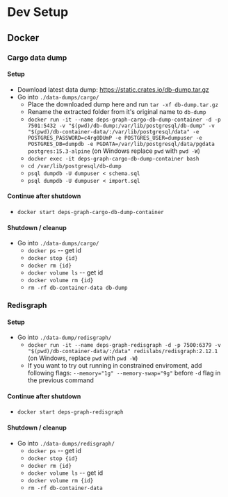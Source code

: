 # Dev Setup

## Docker

### Cargo data dump

#### Setup

- Download latest data dump: https://static.crates.io/db-dump.tar.gz
- Go into `./data-dumps/cargo/`
  - Place the downloaded dump here and run `tar -xf db-dump.tar.gz`
  - Rename the extracted folder from it's original name to `db-dump`
  - `docker run -it --name deps-graph-cargo-db-dump-container -d -p 7501:5432 -v "$(pwd)/db-dump:/var/lib/postgresql/db-dump" -v "$(pwd)/db-container-data/:/var/lib/postgresql/data" -e POSTGRES_PASSWORD=c4rg0DUmP -e POSTGRES_USER=dumpuser -e POSTGRES_DB=dumpdb -e PGDATA=/var/lib/postgresql/data/pgdata postgres:15.3-alpine` (on Windows replace `pwd` with `pwd -W`)
  - `docker exec -it deps-graph-cargo-db-dump-container bash`
  - `cd /var/lib/postgresql/db-dump`
  - `psql dumpdb -U dumpuser < schema.sql`
  - `psql dumpdb -U dumpuser < import.sql`

#### Continue after shutdown

- `docker start deps-graph-cargo-db-dump-container`

#### Shutdown / cleanup

- Go into `./data-dumps/cargo/`
  - `docker ps` -- get id
  - `docker stop {id}`
  - `docker rm {id}`
  - `docker volume ls` -- get id
  - `docker volume rm {id}`
  - `rm -rf db-container-data db-dump`

### Redisgraph

#### Setup

- Go into `./data-dump/redisgraph/`
  - `docker run -it --name deps-graph-redisgraph -d -p 7500:6379 -v "$(pwd)/db-container-data/:/data" redislabs/redisgraph:2.12.1` (on Windows, replace `pwd` with `pwd -W`)
  - If you want to try out running in constrained enviroment, add following flags: `--memory="1g" --memory-swap="9g"` before `-d` flag in the previous command

#### Continue after shutdown

- `docker start deps-graph-redisgraph`

#### Shutdown / cleanup

- Go into `./data-dumps/redisgraph/`
  - `docker ps` -- get id
  - `docker stop {id}`
  - `docker rm {id}`
  - `docker volume ls` -- get id
  - `docker volume rm {id}`
  - `rm -rf db-container-data`
